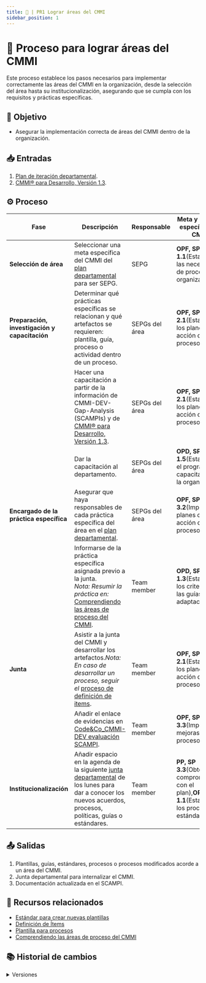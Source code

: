 ```yaml
---
title: 💎 | PR1 Lograr áreas del CMMI
sidebar_position: 1
---
```


# 💎 Proceso para lograr áreas del CMMI

Este proceso establece los pasos necesarios para implementar correctamente las áreas del CMMI en la organización, desde la selección del área hasta su institucionalización, asegurando que se cumpla con los requisitos y prácticas específicas.

## 🎯 Objetivo

- Asegurar la implementación correcta de áreas del CMMI dentro de la organización.

## 📥 Entradas

1. [Plan de iteración departamental](https://docs.google.com/spreadsheets/d/1yvqCf1wp_6ic0Xqwd4LDwk_sMfGdgWF-S9FTfnieVZQ/edit?usp=sharing).
2. [CMMI® para Desarrollo, Versión 1.3](https://drive.google.com/file/d/1KsgYQZIpJzSt7RWqB7WmS-BZ9vGmuig5/view?usp=sharing).

## ⚙️ Proceso

| Fase                                          | Descripción                                                                                                                                                                                                                                              | Responsable    | Meta y práctica específica del CMMI                                                                  |
| --------------------------------------------- | -------------------------------------------------------------------------------------------------------------------------------------------------------------------------------------------------------------------------------------------------------- | -------------- | ---------------------------------------------------------------------------------------------------- |
| **Selección de área**                         | Seleccionar una meta específica del CMMI del [plan departamental](https://docs.google.com/spreadsheets/d/1yvqCf1wp_6ic0Xqwd4LDwk_sMfGdgWF-S9FTfnieVZQ/edit?usp=sharing) para ser SEPG.                                                                   | SEPG           | **OPF, SP 1.1**(Establecer las necesidades de proceso de la organización).                           |
| **Preparación, investigación y capacitación** | Determinar qué prácticas específicas se relacionan y qué artefactos se requieren: plantilla, guía, proceso o actividad dentro de un proceso.                                                                                                             | SEPGs del área | **OPF, SP 2.1**(Establecer los planes de acción de proceso).                                         |
|                                               | Hacer una capacitación a partir de la información de CMMI-DEV-Gap-Analysis (SCAMPIs) y de [CMMI® para Desarrollo, Versión 1.3](hhttps://drive.google.com/file/d/1KsgYQZIpJzSt7RWqB7WmS-BZ9vGmuig5/view?usp=sharing).                                     | SEPGs del área | **OPF, SP 2.1**(Establecer los planes de acción de proceso).                                         |
|                                               | Dar la capacitación al departamento.                                                                                                                                                                                                                     | SEPGs del área | **OPD, SP 1.5**(Establecer el programa de capacitación de la organización).                          |
| **Encargado de la práctica específica**       | Asegurar que haya responsables de cada práctica específica del área en el [plan departamental](https://docs.google.com/spreadsheets/d/1yvqCf1wp_6ic0Xqwd4LDwk_sMfGdgWF-S9FTfnieVZQ/edit?usp=sharing).                                                    | SEPGs del área | **OPF, SP 3.2**(Implementar planes de acción de proceso).                                            |
|                                               | Informarse de la práctica específica asignada previo a la junta. <br/>_Nota: Resumir la práctica en:_ [Comprendiendo las áreas de proceso del CMMI](https://docs.google.com/document/d/19lSwMuoRpzJko4hnMJNj_W6A81tCjo35x_u47YBxRyw/edit?usp=sharing).   | Team member    | **OPD, SP 1.3**(Establecer los criterios y las guías de adaptación).                                 |
| **Junta**                                     | Asistir a la junta del CMMI y desarrollar los artefactos._Nota: En caso de desarrollar un proceso, seguir el_ [proceso de definición de items](/docs/next/procesos/PR2-definici%C3%B3n-procesos).                                                                        | Team member    | **OPF, SP 2.1**(Establecer los planes de acción de proceso).                                         |
|                                               | Añadir el enlace de evidencias en [Code&Co_CMMI-DEV evaluación SCAMPI](https://docs.google.com/spreadsheets/d/1hW2CMK-EKuXaOXwrbGjtfbg8v-DST-pHOJA2ZV5LNhk/edit?usp=sharing).                                                                            | Team member    | **OPF, SP 3.3**(Implementar mejoras de proceso).                                                     |
| **Institucionalización**                      | Añadir espacio en la agenda de la siguiente [junta departamental](https://drive.google.com/drive/folders/1uW11TAX4Z0pN9h2i6CwmBCDxTntzh1AS?usp=drive_link) de los lunes para dar a conocer los nuevos acuerdos, procesos, políticas, guías o estándares. | Team member    | **PP, SP 3.3**(Obtener el compromiso con el plan),**OPD, SP 1.1**(Establecer los procesos estándar). |

## 📤 Salidas

1. Plantillas, guías, estándares, procesos o procesos modificados acorde a un área del CMMI.
2. Junta departamental para internalizar el CMMI.
3. Documentación actualizada en el SCAMPI.

## 📎 Recursos relacionados

- [Estándar para crear nuevas plantillas](/docs/next/standards/estandar-plantillas)
- [Definición de Ítems](/docs/next/procesos/PR2-definicion-items)
- [Plantilla para procesos](/docs/next/plantillas/plantilla-procesos)
- [Comprendiendo las áreas de proceso del CMMI](https://docs.google.com/document/d/19lSwMuoRpzJko4hnMJNj_W6A81tCjo35x_u47YBxRyw/edit?usp=sharing)

## 📚 Historial de cambios

<details>   
<summary>Versiones</summary>
| **Versión** | **Descripción**                                                                 | **Fecha**     | **Colaborador**                         |
|-------------|----------------------------------------------------------------------------------|---------------|---------------------------------------------|
| **2.0.0**   | Proceso exclusivo para prácticas específicas (SP) del modelo CMMI.              | —             | Valeria Zúñiga, Paola Garrido               |
| **2.1.0**   | Correcciones y ajustes en la secuencia de pasos.                                | 28/03/2025    | Valeria Zúñiga                              |
| **3.0.0**   | Inclusión de pasos para institucionalizar el proceso.                           | —             | Diego Fuentes                               |
| **3.1.0**   | Refactorización general del proceso.                                            | 18/04/2025    | Diego Fuentes                               |
| **4.0.0**   | Modificación del proceso basada en áreas de proceso de CMMI y trabajo colaborativo. | 11/05/2025 | Valeria Zúñiga                              |
| **5.0.0**   | Actualización al formato estándar de documentación de procesos.                 | 18/05/2025    | Ángel Mauricio Ramírez Herrera              |
| **5.1.0**       | Correcciones ortográficas y de enlaces                       | 29/05/2025 | Valeria Zúñiga, Nicolas Hood                 |
  | **5.1.1**   | Actualización de enlace al proceso de definición de items . | 30/05/2025  | Juan Pablo Chávez Leal   |
</details>
